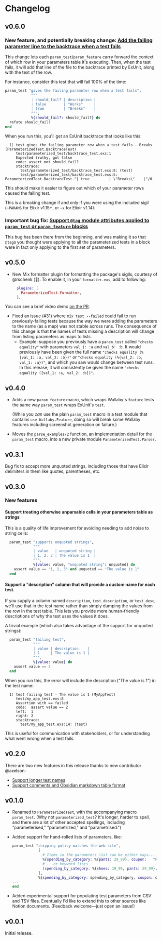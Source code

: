 # Changelog

## v0.6.0

### New feature, and potentially breaking change: [Add the failing parameter line to the backtrace when a test fails](https://github.com/s3cur3/parameterized_test/pull/41)

This change lets each `param_test`/`param_feature` carry forward the context of which row in your parameters table it's executing. Then, when the test fails, it will add that line of the file to the backtrace printed by ExUnit, along with the text of the row.

For instance, consider this test that will fail 100% of the time:

```elixir
param_test "gives the failing parameter row when a test fails",
            """
            | should_fail? | description |
            | false        | "Works"     |
            | true         | "Breaks"    |
            """,
            %{should_fail?: should_fail?} do
  refute should_fail?
end
```

When you run this, you'll get an ExUnit backtrace that looks like this:

```
  1) test gives the failing parameter row when a test fails - Breaks (ParameterizedTest.BacktraceTest)
     test/parameterized_test/backtrace_test.exs:1
     Expected truthy, got false
     code: assert not should_fail?
     stacktrace:
       test/parameterized_test/backtrace_test.exs:8: (test)
       test/parameterized_test/backtrace_test.exs:5: ParameterizedTest.BacktraceTest."| true         | \"Breaks\"    |"/0
```

This should make it easier to figure out which of your parameter rows caused the failing test.

This is a breaking change if and only if you were using the included sigil (`~PARAMS` for Elixir v1.15+, or `~x` for Elixir v1.14).

### Important bug fix: [Support `@tag` module attributes applied to `param_test` or `param_feature` blocks](https://github.com/s3cur3/parameterized_test/pull/40)

This bug has been there from the beginning, and was making it so that `@tag`s you thought were applying to all the parameterized tests in a block were in fact only applying to the first set of parameters.

## v0.5.0

- New Mix formatter plugin for formatting the package's sigils, courtesy of @rschenk (🎉). To enable it, in your `formatter.exs`, add to following:
    ```elixir
      plugins: [
        ParameterizedTest.Formatter,
      ],
    ```
You can see a brief video demo [on the PR](https://github.com/s3cur3/parameterized_test/pull/32).
- Fixed an issue (#31) where `mix test --failed` could fail to run previously-failing tests because the way we were adding the parameters to the name (as a map) was not stable across runs. The consequence of this change is that the names of tests missing a description will change from listing parameters as maps to lists.
    - Example: suppose you previously have a `param_test` called `"checks equality"` with parameters `val_1: :a` and `val_b: :b`. It would previously have been given the full name `"checks equality (%{val_1: :a, val_2: :b})"` *or* `"checks equality (%{val_2: :b, val_1: :a})"`, and which you saw would change between test runs. In this release, it will consistently be given the name `"checks equality ([val_1: :a, val_2: :b])"`.

## v0.4.0

- Adds a new `param_feature` macro, which wraps Wallaby's `feature` tests
  the same way `param_test` wraps ExUnit's `test`.

  (While you _can_ use the plain `param_test` macro in a test module that
  contains `use Wallaby.Feature`, doing so will break some Wallaby features
  including screenshot generation on failure.)
- Moves the `parse_examples/2` function, an implementation detail for the
  `param_test` macro, into a new private module `ParameterizedTest.Parser`.

## v0.3.1

Bug fix to accept more unquoted strings, including those that have Elixir delimiters in them like quotes, parentheses, etc.

## v0.3.0

### New features

#### Support treating otherwise unparsable cells in your parameters table as strings

This is a quality of life improvement for avoiding needing to add noise to string cells:

```elixir
  param_test "supports unquoted strings",
             """
             | value   | unquoted string |
             | 1, 2, 3 | The value is 1  |
             """,
             %{value: value, "unquoted string": unquoted} do
    assert value == "1, 2, 3" and unquoted == "The value is 1"
  end
```

#### Support a "description" column that will provide a custom name for each test.

If you supply a column named `description`, `test_description`, or `test_desc`, we'll use that in the test name rather than simply dumping the values from the row in the test table. This lets you provide more human-friendly descriptions of why the test uses the values it does.

A trivial example (which also takes advantage of the support for unquoted strings):

```elixir
  param_test "failing test",
             """
             | value | description    |
             | 1     | The value is 1 |
             """,
             %{value: value} do
    assert value == 2
  end
```

When you run this, the error will include the description ("The value is 1") in the test name:

```
  1) test failing test - The value is 1 (MyAppTest)
     test/my_app_test.exs:8
     Assertion with == failed
     code:  assert value == 2
     left:  1
     right: 2
     stacktrace:
       test/my_app_test.exs:14: (test)
```

This is useful for communication with stakeholders, or for understanding what went wrong when a test fails.

## v0.2.0

There are two new features in this release thanks to new contributor @axelson:

* [Support longer test names](https://github.com/s3cur3/parameterized_test/pull/17)
* [Support comments and Obsidian markdown table format](https://github.com/s3cur3/parameterized_test/pull/16)

## v0.1.0

- Renamed to `ParameterizedTest`, with the accompanying macro `param_test`.
    (Why not `parameterized_test`? It's longer, harder to spell, and there are a lot of
    other accepted spellings, including "parameterised," "parametrized," and "parametrised.")
- Added support for hand-rolled lists of parameters, like:

    ```elixir
    param_test "shipping policy matches the web site",
                [
                  # Items in the parameters list can be either maps...
                  %{spending_by_category: %{pants: 29_99}, coupon:   "FREE_SHIP"},
                  # ...or keyword lists
                  [spending_by_category: %{shoes: 19_99, pants: 29_99}, coupon: nil]
                ],
                %{spending_by_category: spending_by_category, coupon: coupon} do
    ...
    end
    ```
- Added experimental support for populating test parameters from CSV and TSV files.
  Eventually I'd like to extend this to other sources like Notion documents. 
  (Feedback welcome—just open an issue!)

## v0.0.1

Initial release.
